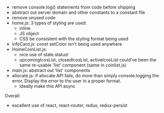 - remove console.log() statements from code before shipping
- abstract out server domain and other constants to a constant file
- remove unused code
- home.js: 3 types of styling are used:
  - inline
  - JS object
  - CSS
  be consistent with the styling format being used
- infoCard.js: const setColor isn't being used anywhere
- HomeCoinList.js: 
  - nice use of state.status!
  - upcomingIcosList, closedIcosList, activeIcosList could've been the same re-usable 'list' component
    (same in coinlist.js)
- main.js: abstract out 'list' components
- allocate.js: if allocate API fails, do more than simply console.logging the error. Display the error to the user in a proper format.
  - Ideally make this API async


Overall: 
  - excellent use of react, react-router, redux, redux-persist